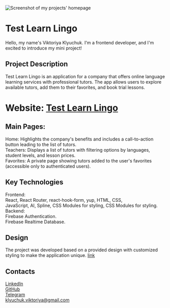 ![Screenshot of my projects' homepage](/public/images/homepage.png)  
# Test Learn Lingo  
Hello, my name's Viktoriya Klyuchuk. I'm a frontend developer, and I'm excited to introduce my mini project!  

## Project Description  
Test Learn Lingo is an application for a company that offers online language learning services with professional tutors. The app allows users to explore available tutors, add them to their favorites, and book trial lessons.  
# Website: [Test Learn Lingo](https://test-learn-lingo.vercel.app/)  


## Main Pages:  
Home: Highlights the company's benefits and includes a call-to-action button leading to the list of tutors.  
Teachers: Displays a list of tutors with filtering options by languages, student levels, and lesson prices.  
Favorites: A private page showing tutors added to the user's favorites (accessible only to authenticated users).  


## Key Technologies  
Frontend:  
React, React Router, react-hook-form, yup, HTML, CSS,  
JavaScript, AI, Spline, CSS Modules for styling, CSS Modules for styling.
Backend:  
Firebase Authentication.  
Firebase Realtime Database.  


## Design  
The project was developed based on a provided design with customized styling to make the application unique. [link](https://www.figma.com/file/dewf5jVviSTuWMMyU3d8Mc/%D0%9F%D0%B5%D1%82-%D0%BF%D1%80%D0%BE%D1%94%D0%BA%D1%82-%D0%B4%D0%BB%D1%8F-%D0%9A%D0%A6?type=design&node-id=0-1&mode=design&t=jCmjSs9PeOjObYSc-0 )  


## Contacts  
[LinkedIn](https://www.linkedin.com/in/viktoriia-kliuchuk/)  
[GitHub](https://github.com/klyuchukviktoriya)  
[Telegram](https://t.me/vktr_klchk)  
klyuchuk.viktoriya@gmail.com  
